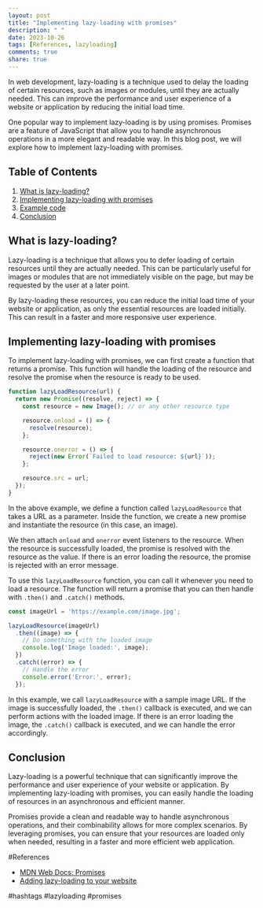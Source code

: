 ```yaml
---
layout: post
title: "Implementing lazy-loading with promises"
description: " "
date: 2023-10-26
tags: [References, lazyloading]
comments: true
share: true
---
```


In web development, lazy-loading is a technique used to delay the loading of certain resources, such as images or modules, until they are actually needed. This can improve the performance and user experience of a website or application by reducing the initial load time.

One popular way to implement lazy-loading is by using promises. Promises are a feature of JavaScript that allow you to handle asynchronous operations in a more elegant and readable way. In this blog post, we will explore how to implement lazy-loading with promises.

## Table of Contents
1. [What is lazy-loading?](#what-is-lazy-loading)
2. [Implementing lazy-loading with promises](#implementing-lazy-loading-with-promises)
3. [Example code](#example-code)
4. [Conclusion](#conclusion)

## What is lazy-loading?
Lazy-loading is a technique that allows you to defer loading of certain resources until they are actually needed. This can be particularly useful for images or modules that are not immediately visible on the page, but may be requested by the user at a later point.

By lazy-loading these resources, you can reduce the initial load time of your website or application, as only the essential resources are loaded initially. This can result in a faster and more responsive user experience.

## Implementing lazy-loading with promises
To implement lazy-loading with promises, we can first create a function that returns a promise. This function will handle the loading of the resource and resolve the promise when the resource is ready to be used.

```javascript
function lazyLoadResource(url) {
  return new Promise((resolve, reject) => {
    const resource = new Image(); // or any other resource type

    resource.onload = () => {
      resolve(resource);
    };

    resource.onerror = () => {
      reject(new Error(`Failed to load resource: ${url}`));
    };

    resource.src = url;
  });
}
```

In the above example, we define a function called `lazyLoadResource` that takes a URL as a parameter. Inside the function, we create a new promise and instantiate the resource (in this case, an image).

We then attach `onload` and `onerror` event listeners to the resource. When the resource is successfully loaded, the promise is resolved with the resource as the value. If there is an error loading the resource, the promise is rejected with an error message.

To use this `lazyLoadResource` function, you can call it whenever you need to load a resource. The function will return a promise that you can then handle with `.then()` and `.catch()` methods.

```javascript
const imageUrl = 'https://example.com/image.jpg';

lazyLoadResource(imageUrl)
  .then((image) => {
    // Do something with the loaded image
    console.log('Image loaded:', image);
  })
  .catch((error) => {
    // Handle the error
    console.error('Error:', error);
  });
```

In this example, we call `lazyLoadResource` with a sample image URL. If the image is successfully loaded, the `.then()` callback is executed, and we can perform actions with the loaded image. If there is an error loading the image, the `.catch()` callback is executed, and we can handle the error accordingly.

## Conclusion
Lazy-loading is a powerful technique that can significantly improve the performance and user experience of your website or application. By implementing lazy-loading with promises, you can easily handle the loading of resources in an asynchronous and efficient manner.

Promises provide a clean and readable way to handle asynchronous operations, and their combinability allows for more complex scenarios. By leveraging promises, you can ensure that your resources are loaded only when needed, resulting in a faster and more efficient web application.

#References
- [MDN Web Docs: Promises](https://developer.mozilla.org/en-US/docs/Web/JavaScript/Reference/Global_Objects/Promise)
- [Adding lazy-loading to your website](https://web.dev/adding-lazy-loading/)

#hashtags
#lazyloading #promises